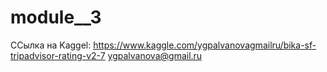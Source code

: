 # module__3

ССылка на Kaggel:
https://www.kaggle.com/ygpalvanovagmailru/bika-sf-tripadvisor-rating-v2-7
ygpalvanova@gmail.ru

